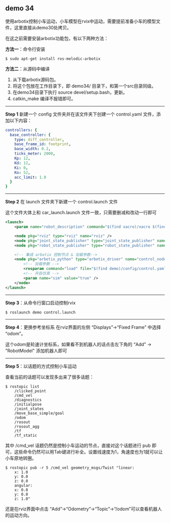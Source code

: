 ## demo 34
使用arbotix控制小车运动，小车模型在rvix中运动，需要提前准备小车的模型文件，这里直接从demo30处拷贝。

在这之前需要安装arbotix功能包，有以下两种方法：

**方法一**：命令行安装
```shell
$ sudo apt-get install ros-melodic-arbotix
```

**方法二**：从源码中编译
1. 从下载arbotix源码包。
2. 将这个包放在工作目录下，即 demo34/ 目录下，和第一个src目录同级。
3. 在demo34目录下执行 source devel/setup.bash，更新。
4. catkin_make 编译不报错即可。

-------

**Step 1** 新建一个 config 文件夹并在该文件夹下创建一个 control.yaml 文件，添加以下内容：
```yaml
controllers: {
  base_controller: {
    type: diff_controller, 
    base_frame_id: footprint,
    base_width: 0.2, 
    ticks_meter: 2000,
    Kp: 12, 
    Kd: 12,
    Ki: 0,
    Ko: 52,
    acc_limit: 1.0
  }
}
```

------

**Step 2** 在 launch 文件夹下新建一个 control.launch 文件

这个文件大体上和 car_launch.launch 文件一致，只需要删减和改动一行即可
```xml
<launch>
    <param name="robot_description" command="$(find xacro)/xacro $(find demo)/urdf/xacro/car.xacro"/>

    <node pkg="rviz" type="rviz" name="rviz" />
    <node pkg="joint_state_publisher" type="joint_state_publisher" name="joint_state_publisher" />
    <node pkg="robot_state_publisher" type="robot_state_publisher" name="robot_state_publisher" />

    <!-- 集成 arbotix 控制节点 & 加载参数-->
    <node pkg="arbotix_python" type="arbotix_driver" name="control_node" output="screen">
        <!-- 加载参数 -->
        <rosparam command="load" file="$(find demo)/config/control.yaml" />
        <!-- 开启仿真 -->
        <param name="sim" value="true" />
    </node>
</launch>
```

-------

**Step 3**：从命令行窗口启动控制rvix
```shell
$ roslaunch demo control.launch
```

-------

**Step 4**：更换参考坐标系
在rviz界面的左侧 “Displays”->“Fixed Frame” 中选择 “odom”。

这个odom是轮速计坐标系，如果看不到机器人的话点击左下角的 “Add” -> "RobotModel" 添加机器人即可

--------

**Step 5**：以话题的方式控制小车运动

查看当前的话题可以发现多出来了很多话题：
```shell
$ rostopic list
    /clicked_point
    /cmd_vel
    /diagnostics
    /initialpose
    /joint_states
    /move_base_simple/goal
    /odom
    /rosout
    /rosout_agg
    /tf
    /tf_static
```
其中 /cmd_vel 话题仍然是控制小车运动的节点，直接对这个话题进行 pub 即可，这些命令仍然可以用Tab键进行补全。设置线速度为1，角速度也为1就可以让小车原地转圈。
```shell
$ rostopic pub -r 5 /cmd_vel geometry_msgs/Twist "linear:
    x: 1.0
    y: 0.0
    z: 0.0
    angular:
    x: 0.0
    y: 0.0
    z: 1.0" 
```

还是在rviz界面中点击 “Add”->“Odometry”->“Topic”->“/odom”可以查看机器人的运动方向。


